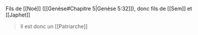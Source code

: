Fils de [[Noé]] ([[Genèse#Chapitre 5|Genèse 5:32]]), donc fils de [[Sem]] et [[Japhet]]
>Il est donc un [[Patriarche]]